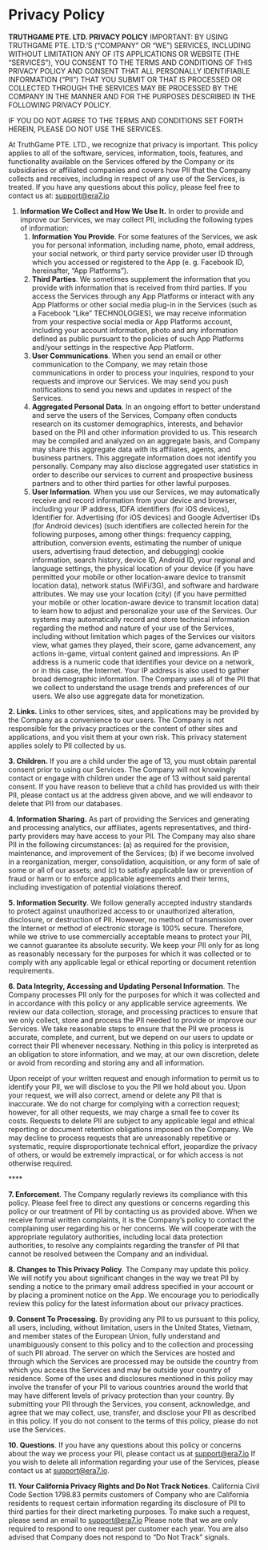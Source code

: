 # Privacy Policy

**TRUTHGAME PTE. LTD. PRIVACY POLICY** IMPORTANT: BY USING TRUTHGAME PTE. LTD.’S (“COMPANY” OR “WE”) SERVICES, INCLUDING WITHOUT LIMITATION ANY OF ITS APPLICATIONS OR WEBSITE (THE “SERVICES”), YOU CONSENT TO THE TERMS AND CONDITIONS OF THIS PRIVACY POLICY AND CONSENT THAT ALL PERSONALLY IDENTIFIABLE INFORMATION (“PII”) THAT YOU SUBMIT OR THAT IS PROCESSED OR COLLECTED THROUGH THE SERVICES MAY BE PROCESSED BY THE COMPANY IN THE MANNER AND FOR THE PURPOSES DESCRIBED IN THE FOLLOWING PRIVACY POLICY.

&#x20;IF YOU DO NOT AGREE TO THE TERMS AND CONDITIONS SET FORTH HEREIN, PLEASE DO NOT USE THE SERVICES.

&#x20;At TruthGame PTE. LTD., we recognize that privacy is important. This policy applies to all of the software, services, information, tools, features, and functionality available on the Services offered by the Company or its subsidiaries or affiliated companies and covers how PII that the Company collects and receives, including in respect of any use of the Services, is treated. If you have any questions about this policy, please feel free to contact us at: [support@era7.io](mailto:support@era7.io)

1. **Information We Collect and How We Use It.** In order to provide and improve our Services, we may collect PII, including the following types of information:
   1. &#x20;**Information You Provide**. For some features of the Services, we ask you for personal information, including name, photo, email address, your social network, or third party service provider user ID through which you accessed or registered to the App (e. g. Facebook ID, hereinafter, “App Platforms”).
   2. **Third Parties**. We sometimes supplement the information that you provide with information that is received from third parties. If you access the Services through any App Platforms or interact with any App Platforms or other social media plug-in in the Services (such as a Facebook “Like” TECHNOLOGIES), we may receive information from your respective social media or App Platforms account, including your account information, photo and any information defined as public pursuant to the policies of such App Platforms and/your settings in the respective App Platform.
   3. **User Communications**. When you send an email or other communication to the Company, we may retain those communications in order to process your inquiries, respond to your requests and improve our Services. We may send you push notifications to send you news and updates in respect of the Services.
   4. **Aggregated Personal Data**. In an ongoing effort to better understand and serve the users of the Services, Company often conducts research on its customer demographics, interests, and behavior based on the PII and other information provided to us. This research may be compiled and analyzed on an aggregate basis, and Company may share this aggregate data with its affiliates, agents, and business partners. This aggregate information does not identify you personally. Company may also disclose aggregated user statistics in order to describe our services to current and prospective business partners and to other third parties for other lawful purposes.
   5. **User Information**. When you use our Services, we may automatically receive and record information from your device and browser, including your IP address, IDFA identifiers (for iOS devices), Identifier for. Advertising (for iOS devices) and Google Advertiser IDs (for Android devices) (such identifiers are collected herein for the following purposes, among other things: frequency capping, attribution, conversion events, estimating the number of unique users, advertising fraud detection, and debugging) cookie information, search history, device ID, Android ID, your regional and language settings, the physical location of your device (if you have permitted your mobile or other location-aware device to transmit location data), network status (WiFi/3G), and software and hardware attributes. We may use your location (city) (if you have permitted your mobile or other location-aware device to transmit location data) to learn how to adjust and personalize your use of the Services. Our systems may automatically record and store technical information regarding the method and nature of your use of the Services, including without limitation which pages of the Services our visitors view, what games they played, their score, game advancement, any actions in-game, virtual content gained and impressions. An IP address is a numeric code that identifies your device on a network, or in this case, the Internet. Your IP address is also used to gather broad demographic information. The Company uses all of the PII that we collect to understand the usage trends and preferences of our users. We also use aggregate data for monetization.

&#x20;

**2. Links.** Links to other services, sites, and applications may be provided by the Company as a convenience to our users. The Company is not responsible for the privacy practices or the content of other sites and applications, and you visit them at your own risk. This privacy statement applies solely to PII collected by us.

&#x20;

**3. Children.** If you are a child under the age of 13, you must obtain parental consent prior to using our Services. The Company will not knowingly contact or engage with children under the age of 13 without said parental consent. If you have reason to believe that a child has provided us with their PII, please contact us at the address given above, and we will endeavor to delete that PII from our databases.

&#x20;

**4. Information Sharing.** As part of providing the Services and generating and processing analytics, our affiliates, agents representatives, and third-party providers may have access to your PII. The Company may also share PII in the following circumstances: (a) as required for the provision, maintenance, and improvement of the Services; (b) if we become involved in a reorganization, merger, consolidation, acquisition, or any form of sale of some or all of our assets; and (c) to satisfy applicable law or prevention of fraud or harm or to enforce applicable agreements and their terms, including investigation of potential violations thereof.

&#x20;

**5. Information Security**. We follow generally accepted industry standards to protect against unauthorized access to or unauthorized alteration, disclosure, or destruction of PII. However, no method of transmission over the Internet or method of electronic storage is 100% secure. Therefore, while we strive to use commercially acceptable means to protect your PII, we cannot guarantee its absolute security. We keep your PII only for as long as reasonably necessary for the purposes for which it was collected or to comply with any applicable legal or ethical reporting or document retention requirements.

&#x20;

**6. Data Integrity, Accessing and Updating Personal Information**. The Company processes PII only for the purposes for which it was collected and in accordance with this policy or any applicable service agreements. We review our data collection, storage, and processing practices to ensure that we only collect, store and process the PII needed to provide or improve our Services. We take reasonable steps to ensure that the PII we process is accurate, complete, and current, but we depend on our users to update or correct their PII whenever necessary. Nothing in this policy is interpreted as an obligation to store information, and we may, at our own discretion, delete or avoid from recording and storing any and all information.

&#x20;Upon receipt of your written request and enough information to permit us to identify your PII, we will disclose to you the PII we hold about you. Upon your request, we will also correct, amend or delete any PII that is inaccurate. We do not charge for complying with a correction request; however, for all other requests, we may charge a small fee to cover its costs. Requests to delete PII are subject to any applicable legal and ethical reporting or document retention obligations imposed on the Company. We may decline to process requests that are unreasonably repetitive or systematic, require disproportionate technical effort, jeopardize the privacy of others, or would be extremely impractical, or for which access is not otherwise required.

&#x20;****&#x20;

**7. Enforcement**. The Company regularly reviews its compliance with this policy. Please feel free to direct any questions or concerns regarding this policy or our treatment of PII by contacting us as provided above. When we receive formal written complaints, it is the Company’s policy to contact the complaining user regarding his or her concerns. We will cooperate with the appropriate regulatory authorities, including local data protection authorities, to resolve any complaints regarding the transfer of PII that cannot be resolved between the Company and an individual.

&#x20;

**8. Changes to This Privacy Policy**. The Company may update this policy. We will notify you about significant changes in the way we treat PII by sending a notice to the primary email address specified in your account or by placing a prominent notice on the App. We encourage you to periodically review this policy for the latest information about our privacy practices.

&#x20;

**9. Consent To Processing**. By providing any PII to us pursuant to this policy, all users, including, without limitation, users in the United States, Vietnam, and member states of the European Union, fully understand and unambiguously consent to this policy and to the collection and processing of such PII abroad. The server on which the Services are hosted and through which the Services are processed may be outside the country from which you access the Services and may be outside your country of residence. Some of the uses and disclosures mentioned in this policy may involve the transfer of your PII to various countries around the world that may have different levels of privacy protection than your country. By submitting your PII through the Services, you consent, acknowledge, and agree that we may collect, use, transfer, and disclose your PII as described in this policy. If you do not consent to the terms of this policy, please do not use the Services.

&#x20;

**10. Questions**. If you have any questions about this policy or concerns about the way we process your PII, please contact us at [support@era7.io](mailto:support@era7.io) If you wish to delete all information regarding your use of the Services, please contact us at [support@era7.io](mailto:support@era7.io).

&#x20;

**11. Your California Privacy Rights and Do Not Track Notices**. California Civil Code Section 1798.83 permits customers of Company who are California residents to request certain information regarding its disclosure of PII to third parties for their direct marketing purposes. To make such a request, please send an email to [support@era7.io](mailto:support@era7.io) Please note that we are only required to respond to one request per customer each year. You are also advised that Company does not respond to “Do Not Track” signals.
